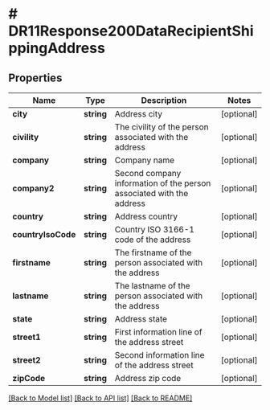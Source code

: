 # # DR11Response200DataRecipientShippingAddress

## Properties

Name | Type | Description | Notes
------------ | ------------- | ------------- | -------------
**city** | **string** | Address city | [optional]
**civility** | **string** | The civility of the person associated with the address | [optional]
**company** | **string** | Company name | [optional]
**company2** | **string** | Second company information of the person associated with the address | [optional]
**country** | **string** | Address country | [optional]
**countryIsoCode** | **string** | Country ISO 3166-1 code of the address | [optional]
**firstname** | **string** | The firstname of the person associated with the address | [optional]
**lastname** | **string** | The lastname of the person associated with the address | [optional]
**state** | **string** | Address state | [optional]
**street1** | **string** | First information line of the address street | [optional]
**street2** | **string** | Second information line of the address street | [optional]
**zipCode** | **string** | Address zip code | [optional]

[[Back to Model list]](../../README.md#models) [[Back to API list]](../../README.md#endpoints) [[Back to README]](../../README.md)
